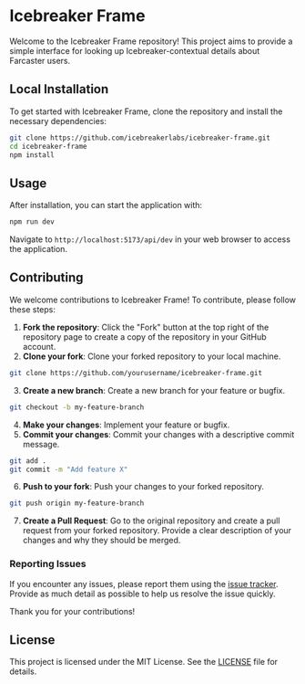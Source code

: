 # Icebreaker Frame

Welcome to the Icebreaker Frame repository! This project aims to provide a simple interface for looking up Icebreaker-contextual details about Farcaster users.

## Local Installation

To get started with Icebreaker Frame, clone the repository and install the necessary dependencies:

```bash
git clone https://github.com/icebreakerlabs/icebreaker-frame.git
cd icebreaker-frame
npm install
```

## Usage

After installation, you can start the application with:

```bash
npm run dev
```

Navigate to `http://localhost:5173/api/dev` in your web browser to access the application.

## Contributing

We welcome contributions to Icebreaker Frame! To contribute, please follow these steps:

1. **Fork the repository**: Click the "Fork" button at the top right of the repository page to create a copy of the repository in your GitHub account.
2. **Clone your fork**: Clone your forked repository to your local machine.

```bash
git clone https://github.com/yourusername/icebreaker-frame.git
```

3. **Create a new branch**: Create a new branch for your feature or bugfix.

```bash
git checkout -b my-feature-branch
```

4. **Make your changes**: Implement your feature or bugfix.
5. **Commit your changes**: Commit your changes with a descriptive commit message.

```bash
git add .
git commit -m "Add feature X"
```

6. **Push to your fork**: Push your changes to your forked repository.

```bash
git push origin my-feature-branch
```

7. **Create a Pull Request**: Go to the original repository and create a pull request from your forked repository. Provide a clear description of your changes and why they should be merged.

### Reporting Issues

If you encounter any issues, please report them using the [issue tracker](https://github.com/icebreakerlabs/icebreaker-frame/issues). Provide as much detail as possible to help us resolve the issue quickly.

Thank you for your contributions!

## License

This project is licensed under the MIT License. See the [LICENSE](LICENSE.md) file for details.
